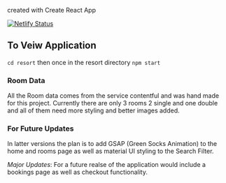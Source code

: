 created with Create React App

[![Netlify Status](https://api.netlify.com/api/v1/badges/d409de6a-91ce-429c-a124-6fb69e01645b/deploy-status)](https://app.netlify.com/sites/the-lux-resort/deploys)

## To Veiw Application

`cd resort` then once in the resort directory `npm start`

### Room Data

All the Room data comes from the service contentful and was hand made for this project. Currently there are only 3 rooms 2 single and one double and all of them need more styling and better images added.

### For Future Updates

 In latter versions the plan is to add GSAP (Green Socks Animation) to the home and rooms page as well as material UI styling to the Search Filter.

*Major Updates*: For a future realse of the application would include a bookings page as well as checkout functionality.
